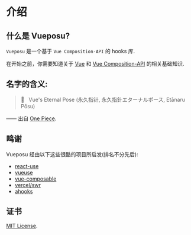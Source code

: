# 介绍

## 什么是 Vueposu?

`Vueposu` 是一个基于 `Vue Composition-API` 的 hooks 库. 

在开始之前，你需要知道关于 [Vue](https://v3.vuejs.org/) 和 [Vue Composition-API](https://composition-api.vuejs.org/) 的相关基础知识.

## 名字的含义:

> 🧭 &nbsp;&nbsp;Vue's Eternal Pose (永久指针, 永久指針エターナルポース, Etānaru Pōsu) 

—— 出自 [One Piece](https://onepiece.fandom.com/wiki/Eternal_Pose). <!-- (https://en.wikipedia.org/wiki/One_Piece#cite_note-EPose-29) -->

## 鸣谢

Vueposu 经由以下这些很酷的项目所启发(排名不分先后):

- [react-use](https://github.com/streamich/react-use)
- [vueuse](https://github.com/antfu/vueuse)
- [vue-composable](https://github.com/pikax/vue-composable)
- [vercel/swr](https://github.com/vercel/swr)
- [ahooks](https://github.com/alibaba/hooks)

## 证书

[MIT License](https://github.com/Awesome-Creators/vueposu/blob/develop/LICENSE).